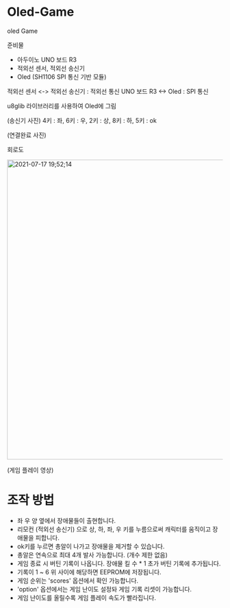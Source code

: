 # Oled-Game
oled Game

준비물
- 아두이노 UNO 보드 R3
- 적외선 센서, 적외선 송신기
- Oled (SH1106 SPI 통신 기반 모듈)

적외선 센서 <-> 적외선 송신기 : 적외선 통신
UNO 보드 R3 <-> Oled : SPI 통신

u8glib 라이브러리를 사용하여 Oled에 그림

(송신기 사진)
4키 : 좌, 6키 : 우, 2키 : 상, 8키 : 하, 5키 : ok

(연결완료 사진)

회로도

<img width="700" alt="2021-07-17 19;52;14" src="https://user-images.githubusercontent.com/86474141/126034769-8b9c1954-091c-497f-892f-857ecae49f5f.PNG">


(게임 플레이 영상)

# 조작 방법
- 좌 우 양 옆에서 장애물들이 출현합니다.
- 리모컨 (적외선 송신기) 으로 상, 하, 좌, 우 키를 누름으로써 캐릭터를 움직이고 장애물을 피합니다.
- ok키를 누르면 총알이 나가고 장애물을 제거할 수 있습니다.
- 총알은 연속으로 최대 4개 발사 가능합니다. (개수 제한 없음)
- 게임 종료 시 버틴 기록이 나옵니다. 장애물 킬 수 * 1 초가 버틴 기록에 추가됩니다.
- 기록이 1 ~ 6 위 사이에 해당하면 EEPROM에 저장됩니다.
- 게임 순위는 'scores' 옵션에서 확인 가능합니다.
- 'option' 옵션에서는 게임 난이도 설정돠 게임 기록 리셋이 가능합니다.
- 게임 난이도를 올릴수록 게임 플레이 속도가 빨라집니다.
